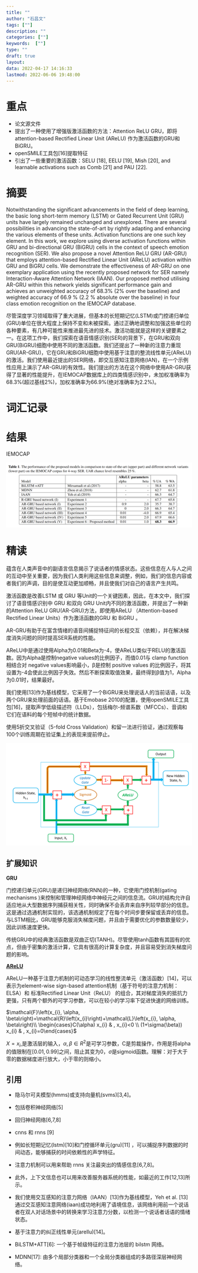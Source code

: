 ```yaml
---
title: ""
author: "石昌文"
tags: [""]
description: ""
categories: [""]
keywords:  [""]
type: ""
draft: true
layout: 
data: 2022-04-17 14:16:33
lastmod: 2022-06-06 19:48:00
---
```


# 重点 

- 论文源文件
- 提出了一种使用了增强版激活函数的方法：Attention ReLU GRU，即将attention-based Rectified Linear Unit (AReLU) 作为激活函数的GRU和BiGRU。
- openSMILE工具包[16]提取特征
- 引出了一些重要的激活函数：SELU [18], EELU [19], Mish [20], and learnable activations such as Comb [21] and PAU [22].

# 摘要

Notwithstanding the significant advancements in the field of deep learning, the basic long short-term memory (LSTM) or Gated Recurrent Unit (GRU) units have largely remained unchanged and unexplored. There are several possibilities in advancing the state-of-art by rightly adapting and enhancing the various elements of these units. Activation functions are one such key element. In this work, we explore using diverse activation functions within GRU and bi-directional GRU (BiGRU) cells in the context of speech emotion recognition (SER). We also propose a novel Attention ReLU GRU (AR-GRU) that employs attention-based Rectified Linear Unit (AReLU) activation within GRU and BiGRU cells. We demonstrate the effectiveness of AR-GRU on one exemplary application using the recently proposed network for SER namely Interaction-Aware Attention Network (IAAN). Our proposed method utilising AR-GRU within this network yields significant performance gain and achieves an unweighted accuracy of 68.3% (2% over the baseline) and weighted accuracy of 66.9 % (2.2 % absolute over the baseline) in four class emotion recognition on the IEMOCAP database.

尽管深度学习领域取得了重大进展，但基本的长短期记忆(LSTM)或门控递归单位(GRU)单位在很大程度上保持不变和未被探索。通过正确地调整和加强这些单位的各种要素，有几种可能性来推进最先进的技术。激活功能就是这样的关键要素之一。在这项工作中，我们探索在语音情感识别(SER)的背景下，在GRU和双向GRU(BiGRU)细胞中使用不同的激活函数。我们还提出了一种新的注意力重现GRU(AR-GRU)，它在GRU和BiGRU细胞中使用基于注意的整流线性单元(AReLU)的激活。我们使用最近提出的SER网络，即交互感知注意网络(IAN)，在一个示例性应用上演示了AR-GRU的有效性。我们提出的方法在这个网络中使用AR-GRU获得了显著的性能提升，在IEMOCAP数据库上的四类情感识别中，未加权准确率为68.3%(超过基线2%)，加权准确率为66.9%(绝对准确率为2.2%)。

# 词汇记录

# 结果

IEMOCAP

![]({9}_A%20Novel%20Attention-Based%20Gated%20Recurrent%20Unit%20and%20its%20Efficacy%20in%20Speech%20Emotion%20Recognition.assets/image-20220417162004.png)

# 精读

蕴含在人类声音中的副语言信息揭示了说话者的情感状态。这些信息在人与人之间的互动中至关重要，因为我们人类利用这些信息来调整，例如，我们的信息内容或者我们的声调，目的是使互动更加顺畅，并且使我们对自己的语言产生共鸣。

激活函数是改善LSTM 或 GRU 等Unit的一个关键因素，因此，在本文中，我们探讨了语音情感识别中 GRU 和双向 GRU Unit内不同的激活函数，并提出了一种新的Attention ReLU GRU(AR-GRU)方法，即使用AReLU （Attention-based Rectified Linear Units）作为激活函数的GRU 和 BiGRU 。

AR-GRU有助于在富含情绪的语音间捕捉特征间的长程交互（依赖），并在解决梯度消失问题的同时提高SER系统的性能。

AReLU中是通过使用Alpha为0.01和Beta为-4，使AReLU类似于RELU的激活函数。因为Alpha是控制negative values的比例因子，而值0.01与 clamp function相结合对 negative values影响最小，β是控制 positive values 的比例因子，将其设置为-4会使此比例因子失效。然后不断探索取值效果，最终得到β值为1，Alpha为0.01时，结果最好。

我们使用[13]作为基线模型，它采用了一个BiGRU来处理说话人的当前话语，以及两个GRU来处理前面的话语。基于Emobase 2010的配置，使用openSMILE工具包[16]，提取声学低级描述符（LLDs），包括梅尔-频谱系数（MFCCs）、音调和它们在语料的每个短帧中的统计数据。

使用5折交叉验证（5-fold Cross Validation）和留一法进行验证，通过观察每100个训练周期在验证集上的表现来提前停止。

![]({9}_A%20Novel%20Attention-Based%20Gated%20Recurrent%20Unit%20and%20its%20Efficacy%20in%20Speech%20Emotion%20Recognition.assets/image-20220304010017.png)

## 扩展知识

**GRU**

门控递归单元(GRU)是递归神经网络(RNN)的一种，它使用门控机制(gating mechanisms )来控制和管理神经网络中神经元之间的信息流。GRU的结构允许自适应地从大型数据序列捕获相关性，同时确保不会丢弃来自序列较早部分的信息。这是通过选通机制实现的，该选通机制规定了在每个时间步要保留或丢弃的信息。与LSTM相比，GRU能够克服消失梯度问题，并且由于需要优化的参数数量较少，因此训练速度更快。

传统GRU中的经典激活函数是双曲正切(TANH)。尽管使用tanh函数有其固有的优点，但由于密集的激活计算，它具有很高的计算复杂度，并且容易受到消失梯度问题的影响。

[**AReLU**](https://zhuanlan.zhihu.com/p/158389615)

AReLU一种基于注意力机制的可动态学习的线性整流单元（激活函数）[14]，可以表示为element-wise sign-based attention机制（基于符号的注意力机制：ELSA）和 标准Rectified Linear Unit（ReLU） 的组合，其对梯度消失的抵抗力更强，只有两个额外的可学习参数，可以在较小的学习率下促进快速的网络训练。

$\mathcal{F}\left(x_{i}, \alpha, \beta\right)=\mathcal{R}\left(x_{i}\right)+\mathcal{L}\left(x_{i}, \alpha, \beta\right)\\ \begin{cases}C(\alpha) x_{i} & , x_{i}<0 \\ (1+\sigma(\beta)) x_{i} & , x_{i}=0\end{cases}$

$X = {x_{i}}$,是激活层的输入，${α, β} ∈ R^{2}$是可学习参数，C是剪裁操作，作用是将alpha的值限制在$[0.01, 0.99]$之间，阻止其变为0，$σ$是sigmoid函数。理解：对于大于零的数据梯度进行放大，小于零的则缩小。

## 引用

- 隐马尔可夫模型(hmms)或支持向量机(svms)[3,4]。

- 包括卷积神经网络[5] 

- 回归神经网络[6,7,8] 

- cnns 和 rnns [9]

- 例如长短期记忆(lstm)[10]和门控循环单元(gru)[11] ，可以捕捉序列数据的时间动态，能够捕获的时间依赖性的声学特征。

- 注意力机制可以用来帮助 rnns 关注最突出的情感信息[6,7,8]。

- 此外，上下文信息也可以用来改善服务器系统的性能，如最近的工作[12,13]所示。

- 我们使用交互感知的注意力网络（IAAN）[13]作为基线模型，Yeh et al. [13]通过交互感知注意网络(iaan)成功地利用了语境信息，该网络利用前一个说话者在双人对话场景中的转换来学习注意力分数，以检测一个说话者话语的情绪状态。

- 基于注意力的纠正线性单元(arellu)[14]。

- BiLSTM+ATT[6]: 一个基于帧级特征的注意力池层的 bilstm 网络。

- MDNN[17]: 由多个局部分类器和一个全局分类器组成的多路径深层神经网络。
